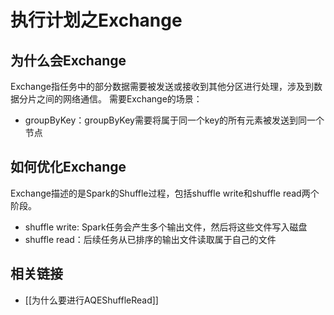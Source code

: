 # 执行计划之Exchange
## 为什么会Exchange
Exchange指任务中的部分数据需要被发送或接收到其他分区进行处理，涉及到数据分片之间的网络通信。
需要Exchange的场景：
- groupByKey：groupByKey需要将属于同一个key的所有元素被发送到同一个节点

## 如何优化Exchange
Exchange描述的是Spark的Shuffle过程，包括shuffle write和shuffle read两个阶段。
- shuffle write: Spark任务会产生多个输出文件，然后将这些文件写入磁盘
- shuffle read：后续任务从已排序的输出文件读取属于自己的文件

## 相关链接
- [[为什么要进行AQEShuffleRead]]
